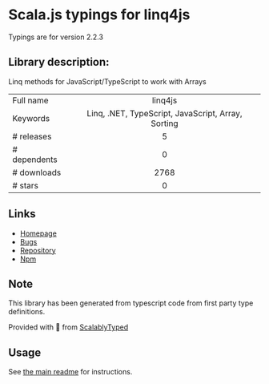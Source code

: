 
# Scala.js typings for linq4js

Typings are for version 2.2.3

## Library description:
Linq methods for JavaScript/TypeScript to work with Arrays

|                    |                 |
| ------------------ | :-------------: |
| Full name          | linq4js |
| Keywords           | Linq, .NET, TypeScript, JavaScript, Array, Sorting |
| # releases         | 5 |
| # dependents       | 0 |
| # downloads        | 2768 |
| # stars            | 0 |

## Links
- [Homepage](https://github.com/morrisjdev/Linq4JS)
- [Bugs](https://github.com/morrisjdev/Linq4JS/issues)
- [Repository](https://github.com/morrisjdev/Linq4JS)
- [Npm](https://www.npmjs.com/package/linq4js)
    


## Note
This library has been generated from typescript code from first party type definitions.

Provided with :purple_heart: from [ScalablyTyped](https://github.com/oyvindberg/ScalablyTyped)

## Usage
See [the main readme](../../readme.md) for instructions.


